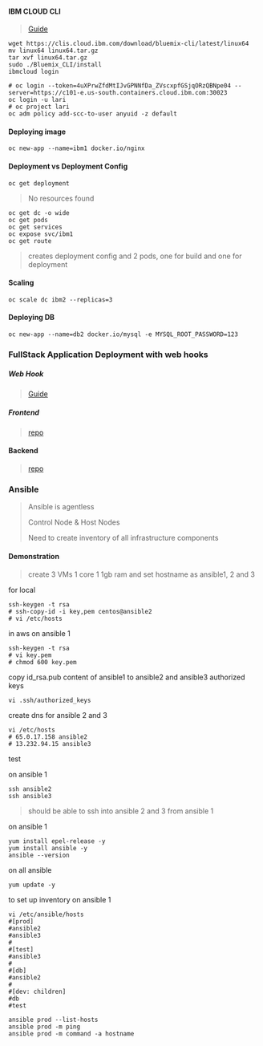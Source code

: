 #### IBM CLOUD CLI
> [Guide](https://cloud.ibm.com/docs/openshift?topic=openshift-openshift-cli)

```
wget https://clis.cloud.ibm.com/download/bluemix-cli/latest/linux64
mv linux64 linux64.tar.gz
tar xvf linux64.tar.gz
sudo ./Bluemix_CLI/install
ibmcloud login
```


```
# oc login --token=4uXPrwZfdMtIJvGPNNfDa_ZVscxpfGSjqORzQBNpe04 --server=https://c101-e.us-south.containers.cloud.ibm.com:30023 
oc login -u lari
# oc project lari
oc adm policy add-scc-to-user anyuid -z default
```

#### Deploying image
```
oc new-app --name=ibm1 docker.io/nginx
```

#### Deployment vs Deployment Config
```
oc get deployment
```
> No resources found

```
oc get dc -o wide
oc get pods
oc get services
oc expose svc/ibm1
oc get route

```
> creates deployment config and 2 pods, one for build and one for deployment

#### Scaling
```
oc scale dc ibm2 --replicas=3
```

#### Deploying DB
```
oc new-app --name=db2 docker.io/mysql -e MYSQL_ROOT_PASSWORD=123
```

### FullStack Application Deployment with web hooks

##### Web Hook
> [Guide](https://developer.ibm.com/technologies/containers/tutorials/github-webhook-triggers-openshift/)

##### Frontend
> [repo](https://github.com/ichimichi/ibm8)

#### Backend
> [repo](https://github.com/ichimichi/backend)


### Ansible
> Ansible is agentless
>
> Control Node & Host Nodes
>
> Need to create inventory of all infrastructure components
>

#### Demonstration
> create 3 VMs 1 core 1 1gb ram and set hostname as ansible1, 2 and 3

for local
```
ssh-keygen -t rsa
# ssh-copy-id -i key,pem centos@ansible2
# vi /etc/hosts
```

in aws
on ansible 1
```
ssh-keygen -t rsa 
# vi key.pem
# chmod 600 key.pem
```

copy id_rsa.pub content of ansible1 to ansible2 and ansible3 authorized keys
```
vi .ssh/authorized_keys
```

create dns for ansible 2 and 3
```
vi /etc/hosts
# 65.0.17.158 ansible2
# 13.232.94.15 ansible3  
```

test

on ansible 1
```
ssh ansible2
ssh ansible3
```
> should be able to ssh into ansible 2 and 3 from ansible 1

on ansible 1
```
yum install epel-release -y
yum install ansible -y
ansible --version
```

on all ansible
```
yum update -y
```
to set up inventory
on ansible 1
```
vi /etc/ansible/hosts
#[prod]
#ansible2
#ansible3
#
#[test]
#ansible3
#
#[db]
#ansible2
#
#[dev: children]
#db
#test
```

```
ansible prod --list-hosts
ansible prod -m ping
ansible prod -m command -a hostname
```




